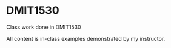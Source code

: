 # DMIT1530
Class work done in DMIT1530

All content is in-class examples demonstrated by my instructor.
